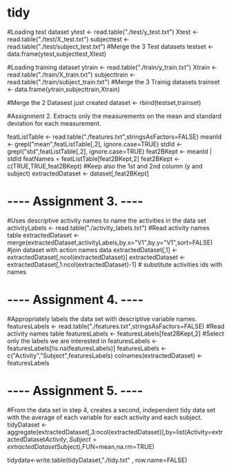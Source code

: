tidy
====
#Loading test dataset
ytest <- read.table("./test/y_test.txt")
Xtest <- read.table("./test/X_test.txt")
subjecttest <- read.table("./test/subject_test.txt")
#Merge the 3 Test datasets
testset <- data.frame(ytest,subjecttest,Xtest)

#Loading training dataset
ytrain <- read.table("./train/y_train.txt")
Xtrain <- read.table("./train/X_train.txt")
subjecttrain <- read.table("./train/subject_train.txt")
#Merge the 3 Trainig datasets
trainset <- data.frame(ytrain,subjecttrain,Xtrain)

#Merge the 2 Datasest just created 
dataset <- rbind(testset,trainset)


#Assignment 2. Extracts only the measurements on the mean and standard deviation for each measurement.

featListTable <- read.table("./features.txt",stringsAsFactors=FALSE)
meanId <- grepl("mean",featListTable[,2], ignore.case=TRUE)
stdId <- grepl("std",featListTable[,2], ignore.case=TRUE)
feat2BKept <- meanId | stdId
featNames = featListTable[feat2BKept,2]
feat2BKept <- c(TRUE,TRUE,feat2BKept) #Keep also the 1st and 2nd column (y and subject)
extractedDataset <- dataset[,feat2BKept]

# ---- Assignment 3. ----
#Uses descriptive activity names to name the activities in the data set
activityLabels <- read.table("./activity_labels.txt") #Read activity names table
extractedDataset <- merge(extractedDataset,activityLabels,by.x="V1",by.y="V1",sort=FALSE) #join dataset with action names data
extractedDataset[,1] <- extractedDataset[,ncol(extractedDataset)]
extractedDataset <- extractedDataset[,1:ncol(extractedDataset)-1] # substitute activities ids with names

# ---- Assignment 4. ----
#Appropriately labels the data set with descriptive variable names.
featuresLabels <- read.table("./features.txt",stringsAsFactors=FALSE) #Read activity names table
featuresLabels <- featuresLabels[feat2BKept,2] #Select only the labels we are interested in
featuresLabels <- featuresLabels[!is.na(featuresLabels)]
featuresLabels <- c("Activity","Subject",featuresLabels)
colnames(extractedDataset) <- featuresLabels


# ---- Assignment 5. ----
#From the data set in step 4, creates a second, independent tidy data set with the average of each variable for each activity and each subject.
tidyDataset <- aggregate(extractedDataset[,3:ncol(extractedDataset)],by=list(Activity=extractedDataset$Activity,Subject=extractedDataset$Subject),FUN=mean,na.rm=TRUE)

tidydata<-write.table(tidyDataset,"./tidy.txt" , row.name=FALSE)
